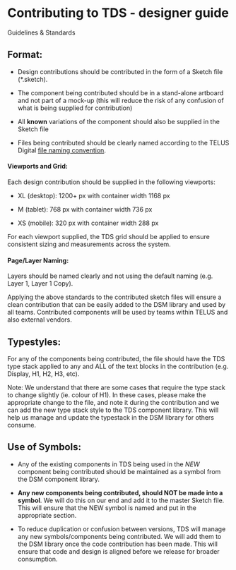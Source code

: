 # Contributing to TDS - designer guide

Guidelines & Standards

## Format:

* Design contributions should be contributed in the form of a Sketch file (\*.sketch).

* The component being contributed should be in a stand-alone artboard and not part of a mock-up (this will reduce the risk of any confusion of what is being supplied for contribution)

* All **known** variations of the component should also be supplied in the Sketch file

* Files being contributed should be clearly named according to the TELUS Digital [file naming convention](https://docs.google.com/a/telus.com/document/d/1qqqwh3srXp8owsGEx_RnImyPxr6bP6KV1dfp7kV3o6g/edit?usp=sharing).

#### Viewports and Grid:

Each design contribution should be supplied in the following viewports:

* XL (desktop): 1200+ px with container width 1168 px

* M (tablet): 768 px with container width 736 px

* XS (mobile): 320 px with container width 288 px

For each viewport supplied, the TDS grid should be applied to ensure consistent sizing and measurements across the system.

#### Page/Layer Naming:

Layers should be named clearly and not using the default naming (e.g. Layer 1, Layer 1 Copy).

Applying the above standards to the contributed sketch files will ensure a clean contribution that can be easily added to the DSM library and used by all teams. Contributed components will be used by teams within TELUS and also external vendors.

## Typestyles:

For any of the components being contributed, the file should have the TDS type stack applied to any and ALL of the text blocks in the contribution (e.g. Display, H1, H2, H3, etc).

Note: We understand that there are some cases that require the type stack to change slightly (ie. colour of H1). In these cases, please make the appropriate change to the file, and note it during the contribution and we can add the new type stack style to the TDS component library. This will help us manage and update the typestack in the DSM library for others consume.

## Use of Symbols:

* Any of the existing components in TDS being used in the _NEW_ component being contributed should be maintained as a symbol from the DSM component library.

* **Any new components being contributed, should NOT be made into a symbol**. We will do this on our end and add it to the master Sketch file. This will ensure that the NEW symbol is named and put in the appropriate section.

* To reduce duplication or confusion between versions, TDS will manage any new symbols/components being contributed. We will add them to the DSM library once the code contribution has been made. This will ensure that code and design is aligned before we release for broader consumption.
